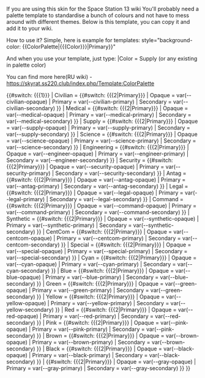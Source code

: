 If you are using this skin for the Space Station 13 wiki
You'll probably need a palette template to standardise a bunch of colours and not have to mess around with different themes.
Below is this template, you can copy it and add it to your wiki.

How to use it?
Simple, here is example for templates:
style="background-color: {{ColorPalette|{{{Color}}}|Primary}}"

And when you use your template, just type:
|Color = Supply (or any existing in palette color)

You can find more here(RU wiki) - https://skyrat.ss220.club/index.php/Template:ColorPalette

<includeonly>{{#switch: {{{1}}}
| Civilian =
{{#switch: {{{2|Primary}}}
| Opaque = var(--civilian-opaque)
| Primary = var(--civilian-primary)
| Secondary = var(--civilian-secondary)
}}
| Medical =
{{#switch: {{{2|Primary}}}
| Opaque = var(--medical-opaque)
| Primary = var(--medical-primary)
| Secondary = var(--medical-secondary)
}}
| Supply =
{{#switch: {{{2|Primary}}}
| Opaque = var(--supply-opaque)
| Primary = var(--supply-primary)
| Secondary = var(--supply-secondary)
}}
| Science =
{{#switch: {{{2|Primary}}}
| Opaque = var(--science-opaque)
| Primary = var(--science-primary)
| Secondary = var(--science-secondary)
}}
| Engineering =
{{#switch: {{{2|Primary}}}
| Opaque = var(--engineer-opaque)
| Primary = var(--engineer-primary)
| Secondary = var(--engineer-secondary)
}}
| Security =
{{#switch: {{{2|Primary}}}
| Opaque = var(--security-opaque)
| Primary = var(--security-primary)
| Secondary = var(--security-secondary)
}}
| Antag =
{{#switch: {{{2|Primary}}}
| Opaque = var(--antag-opaque)
| Primary = var(--antag-primary)
| Secondary = var(--antag-secondary)
}}
| Legal =
{{#switch: {{{2|Primary}}}
| Opaque = var(--legal-opaque)
| Primary = var(--legal-primary)
| Secondary = var(--legal-secondary)
}}
| Command =
{{#switch: {{{2|Primary}}}
| Opaque = var(--command-opaque)
| Primary = var(--command-primary)
| Secondary = var(--command-secondary)
}}
| Synthetic =
{{#switch: {{{2|Primary}}}
| Opaque = var(--synthetic-opaque)
| Primary = var(--synthetic-primary)
| Secondary = var(--synthetic-secondary)
}}
| CentCom =
{{#switch: {{{2|Primary}}}
| Opaque = var(--centcom-opaque)
| Primary = var(--centcom-primary)
| Secondary = var(--centcom-secondary)
}}
| Special =
{{#switch: {{{2|Primary}}}
| Opaque = var(--special-opaque)
| Primary = var(--special-primary)
| Secondary = var(--special-secondary)
}}
| Cyan =
{{#switch: {{{2|Primary}}}
| Opaque = var(--cyan-opaque)
| Primary = var(--cyan-primary)
| Secondary = var(--cyan-secondary)
}}
| Blue =
{{#switch: {{{2|Primary}}}
| Opaque = var(--blue-opaque)
| Primary = var(--blue-primary)
| Secondary = var(--blue-secondary)
}}
| Green =
{{#switch: {{{2|Primary}}}
| Opaque = var(--green-opaque)
| Primary = var(--green-primary)
| Secondary = var(--green-secondary)
}}
| Yellow =
{{#switch: {{{2|Primary}}}
| Opaque = var(--yellow-opaque)
| Primary = var(--yellow-primary)
| Secondary = var(--yellow-secondary)
}}
| Red =
{{#switch: {{{2|Primary}}}
| Opaque = var(--red-opaque)
| Primary = var(--red-primary)
| Secondary = var(--red-secondary)
}}
| Pink =
{{#switch: {{{2|Primary}}}
| Opaque = var(--pink-opaque)
| Primary = var(--pink-primary)
| Secondary = var(--pink-secondary)
}}
| Brown =
{{#switch: {{{2|Primary}}}
| Opaque = var(--brown-opaque)
| Primary = var(--brown-primary)
| Secondary = var(--brown-secondary)
}}
| Black =
{{#switch: {{{2|Primary}}}
| Opaque = var(--black-opaque)
| Primary = var(--black-primary)
| Secondary = var(--black-secondary)
}}
|
{{#switch: {{{2|Primary}}}
| Opaque = var(--gray-opaque)
| Primary = var(--gray-primary)
| Secondary = var(--gray-secondary)
}}
}}</includeonly><noinclude>
